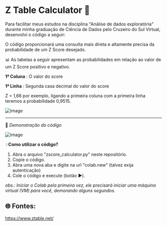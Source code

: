 # Z Table Calculator 🧮

Para facilitar meus estudos na disciplina "Análise de dados exploratória" durante minha graduação de Ciência de Dados pelo Cruzeiro do Sul Virtual, desenvolvi o código a seguir:

O código proporcionará uma consulta mais direta e altamente precisa da probabilidade de um Z Score desejado.

📊 As tabelas a seguir apresentam as probabilidades em relação ao valor de um Z Score positivo e negativo. 

**1ª Coluna** : O valor do score

**1ª Linha** : Segunda casa decimal do valor do score

Z = 1,66 por exemplo, ligando a primeira coluna com a primeira linha teremos a probabilidade 0,9515.

![image](https://github.com/user-attachments/assets/a1a240d4-2083-4988-b6a6-3f86a6cd4385)

--------------------

📱 *Demonstração do código* 

![image](https://github.com/user-attachments/assets/f6962343-9234-4f9f-89da-50d65b2ae2d8)


💡**Como utilizar o código?**

1. Abra o arquivo "zscore_calculator.py" neste repositório.
2. Copie o código.
3. Abra uma nova aba e digite na url "colab.new" (talvez exija autenticação)
4. Cole o código e execute (botão ▶️).

*obs.: Iniciar o Colab pela primeira vez, ele precisará iniciar uma máquina virtual (VM) para você, demorando alguns segundos.*

## 🌐 Fontes: 

https://www.ztable.net/

